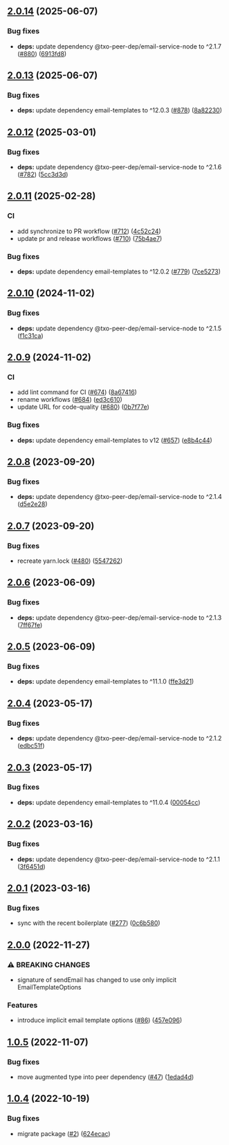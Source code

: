 ## [2.0.14](https://github.com/technology-studio/email-service-node/compare/v2.0.13...v2.0.14) (2025-06-07)


### Bug fixes

* **deps:** update dependency @txo-peer-dep/email-service-node to ^2.1.7 ([#880](https://github.com/technology-studio/email-service-node/issues/880)) ([6913fd8](https://github.com/technology-studio/email-service-node/commit/6913fd8779ca27b8bc05711a3b19f470db891008))

## [2.0.13](https://github.com/technology-studio/email-service-node/compare/v2.0.12...v2.0.13) (2025-06-07)


### Bug fixes

* **deps:** update dependency email-templates to ^12.0.3 ([#878](https://github.com/technology-studio/email-service-node/issues/878)) ([8a82230](https://github.com/technology-studio/email-service-node/commit/8a82230c80de0d6cb30e0ba73501d1f66250e70c))

## [2.0.12](https://github.com/technology-studio/email-service-node/compare/v2.0.11...v2.0.12) (2025-03-01)


### Bug fixes

* **deps:** update dependency @txo-peer-dep/email-service-node to ^2.1.6 ([#782](https://github.com/technology-studio/email-service-node/issues/782)) ([5cc3d3d](https://github.com/technology-studio/email-service-node/commit/5cc3d3d2e138001614554f8fa1907c6965aa5c0c))

## [2.0.11](https://github.com/technology-studio/email-service-node/compare/v2.0.10...v2.0.11) (2025-02-28)


### CI

* add synchronize to PR workflow ([#712](https://github.com/technology-studio/email-service-node/issues/712)) ([4c52c24](https://github.com/technology-studio/email-service-node/commit/4c52c240c9db264401429163a72a65bc776b1ed1))
* update pr and release workflows ([#710](https://github.com/technology-studio/email-service-node/issues/710)) ([75b4ae7](https://github.com/technology-studio/email-service-node/commit/75b4ae73463db13c9b784856858f1a4606a21078))


### Bug fixes

* **deps:** update dependency email-templates to ^12.0.2 ([#779](https://github.com/technology-studio/email-service-node/issues/779)) ([7ce5273](https://github.com/technology-studio/email-service-node/commit/7ce5273e357e686801aa4d0418e6946299bef2d4))

## [2.0.10](https://github.com/technology-studio/email-service-node/compare/v2.0.9...v2.0.10) (2024-11-02)


### Bug fixes

* **deps:** update dependency @txo-peer-dep/email-service-node to ^2.1.5 ([f1c31ca](https://github.com/technology-studio/email-service-node/commit/f1c31ca4a242907cfec9606b8abaf14112b7599e))

## [2.0.9](https://github.com/technology-studio/email-service-node/compare/v2.0.8...v2.0.9) (2024-11-02)


### CI

* add lint command for CI ([#674](https://github.com/technology-studio/email-service-node/issues/674)) ([8a67416](https://github.com/technology-studio/email-service-node/commit/8a6741629905b2cfadf51dfbba53576df0847e35))
* rename workflows ([#684](https://github.com/technology-studio/email-service-node/issues/684)) ([ed3c610](https://github.com/technology-studio/email-service-node/commit/ed3c6107db6896904d6a5b0a8b1cc66aabb78184))
* update URL for code-quality ([#680](https://github.com/technology-studio/email-service-node/issues/680)) ([0b7f77e](https://github.com/technology-studio/email-service-node/commit/0b7f77e5c01480af0c3f5bb12bf86dd7585ee824))


### Bug fixes

* **deps:** update dependency email-templates to v12 ([#657](https://github.com/technology-studio/email-service-node/issues/657)) ([e8b4c44](https://github.com/technology-studio/email-service-node/commit/e8b4c44deb3f7efa7e635727b10070b40814bb56))

## [2.0.8](https://github.com/technology-studio/email-service-node/compare/v2.0.7...v2.0.8) (2023-09-20)


### Bug fixes

* **deps:** update dependency @txo-peer-dep/email-service-node to ^2.1.4 ([d5e2e28](https://github.com/technology-studio/email-service-node/commit/d5e2e28c5498bac192cbe9bf7cd1bcc288c3ba40))

## [2.0.7](https://github.com/technology-studio/email-service-node/compare/v2.0.6...v2.0.7) (2023-09-20)


### Bug fixes

* recreate yarn.lock ([#480](https://github.com/technology-studio/email-service-node/issues/480)) ([5547262](https://github.com/technology-studio/email-service-node/commit/554726204c6ec141c1792402c80c8d35f5d1025b))

## [2.0.6](https://github.com/technology-studio/email-service-node/compare/v2.0.5...v2.0.6) (2023-06-09)


### Bug fixes

* **deps:** update dependency @txo-peer-dep/email-service-node to ^2.1.3 ([7ff67fe](https://github.com/technology-studio/email-service-node/commit/7ff67fe951e2bcca46270da5c6b4c2abca0870ea))

## [2.0.5](https://github.com/technology-studio/email-service-node/compare/v2.0.4...v2.0.5) (2023-06-09)


### Bug fixes

* **deps:** update dependency email-templates to ^11.1.0 ([ffe3d21](https://github.com/technology-studio/email-service-node/commit/ffe3d21bfba43a492bb9b23925cbb57750ea2516))

## [2.0.4](https://github.com/technology-studio/email-service-node/compare/v2.0.3...v2.0.4) (2023-05-17)


### Bug fixes

* **deps:** update dependency @txo-peer-dep/email-service-node to ^2.1.2 ([edbc51f](https://github.com/technology-studio/email-service-node/commit/edbc51f0931f996df74f12fc7116d63c92e75045))

## [2.0.3](https://github.com/technology-studio/email-service-node/compare/v2.0.2...v2.0.3) (2023-05-17)


### Bug fixes

* **deps:** update dependency email-templates to ^11.0.4 ([00054cc](https://github.com/technology-studio/email-service-node/commit/00054cc8882b54a54716731529c7add723a6b69a))

## [2.0.2](https://github.com/technology-studio/email-service-node/compare/v2.0.1...v2.0.2) (2023-03-16)


### Bug fixes

* **deps:** update dependency @txo-peer-dep/email-service-node to ^2.1.1 ([3f6451d](https://github.com/technology-studio/email-service-node/commit/3f6451dac782f972c1c58b70b3de33d59d6f8479))

## [2.0.1](https://github.com/technology-studio/email-service-node/compare/v2.0.0...v2.0.1) (2023-03-16)


### Bug fixes

* sync with the recent boilerplate ([#277](https://github.com/technology-studio/email-service-node/issues/277)) ([0c6b580](https://github.com/technology-studio/email-service-node/commit/0c6b580aa1b88c836c72977b2919cc745a15080f))

## [2.0.0](https://github.com/technology-studio/email-service-node/compare/v1.0.5...v2.0.0) (2022-11-27)


### ⚠ BREAKING CHANGES

* signature of  sendEmail has changed to use only implicit EmailTemplateOptions

### Features

* introduce implicit email template options ([#86](https://github.com/technology-studio/email-service-node/issues/86)) ([457e096](https://github.com/technology-studio/email-service-node/commit/457e096a8cc227b272084955eed7b1b70d44f067))

## [1.0.5](https://github.com/technology-studio/email-service-node/compare/v1.0.4...v1.0.5) (2022-11-07)


### Bug fixes

* move augmented type into peer dependency ([#47](https://github.com/technology-studio/email-service-node/issues/47)) ([1edad4d](https://github.com/technology-studio/email-service-node/commit/1edad4de3ec501cb65bf83bd92ee47b0b8bb07ec))

## [1.0.4](https://github.com/technology-studio/email-service-node/compare/v1.0.3...v1.0.4) (2022-10-19)


### Bug fixes

* migrate package ([#2](https://github.com/technology-studio/email-service-node/issues/2)) ([624ecac](https://github.com/technology-studio/email-service-node/commit/624ecac82fab40f2c0364ed759c60e0c8f35e3cf))
